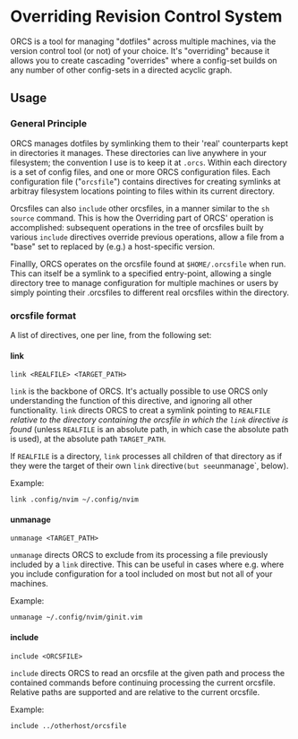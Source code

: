 # Overriding Revision Control System

ORCS is a tool for managing "dotfiles" across multiple machines, via the version control tool (or not) of your choice. It's "overriding" because it allows you to create cascading "overrides" where a config-set builds on any number of other config-sets in a directed acyclic graph.

## Usage

### General Principle

ORCS manages dotfiles by symlinking them to their 'real' counterparts kept in directories it manages. These directories can live anywhere in your filesystem; the convention I use is to keep it at `.orcs`. Within each directory is a set of config files, and one or more ORCS configuration files. Each configuration file ("`orcsfile`") contains directives for creating symlinks at arbitray filesystem locations pointing to files within its current directory.

Orcsfiles can also `include` other orcsfiles, in a manner similar to the `sh` `source` command. This is how the Overriding part of ORCS' operation is accomplished: subsequent operations in the tree of orcsfiles built by various `include` directives override previous operations, allow a file from a "base" set to replaced by (e.g.) a host-specific version.

Finallly, ORCS operates on the orcsfile found at `$HOME/.orcsfile` when run. This can itself be a symlink to a specified entry-point, allowing a single directory tree to manage configuration for multiple machines or users by simply pointing their .orcsfiles to different real orcsfiles within the directory.

### orcsfile format

A list of directives, one per line, from the following set:

#### link

`link <REALFILE> <TARGET_PATH>`

`link` is the backbone of ORCS. It's actually possible to use ORCS only understanding the function of this directive, and ignoring all other functionality. `link` directs ORCS to creat a symlink pointing to `REALFILE` *relative to the directory containing the orcsfile in which the `link` directive is found* (unless `REALFILE` is an absolute path, in which case the absolute path is used), at the absolute path `TARGET_PATH`.

If `REALFILE` is a directory, `link` processes all children of that directory as if they were the target of their own `link` directive` (but see `unmanage`, below).

Example:

`link .config/nvim ~/.config/nvim`

#### unmanage

`unmanage <TARGET_PATH>`

`unmanage` directs ORCS to exclude from its processing a file previously included by a `link` directive. This can be useful in cases where e.g. where you include configuration for a tool included on most but not all of your machines.

Example:

`unmanage ~/.config/nvim/ginit.vim`

#### include

`include <ORCSFILE>`

`include` directs ORCS to read an orcsfile at the given path and process the contained commands before continuing processing the current orcsfile. Relative paths are supported and are relative to the current orcsfile.

Example:

`include ../otherhost/orcsfile`

